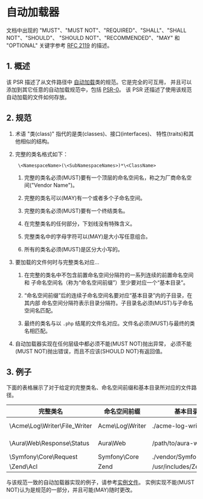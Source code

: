 # 自动加载器

文档中出现的 "MUST"、"MUST NOT"、"REQUIRED"、"SHALL"、"SHALL NOT"、"SHOULD"、
"SHOULD NOT"、"RECOMMENDED"、"MAY" 和 "OPTIONAL" 关键字参考
[RFC 2119](http://tools.ietf.org/html/rfc2119) 的描述。


## 1. 概述

该 PSR 描述了从文件路径中 [自动加载][]类的规范。它是完全的可互用，
并且可以添加到其它任意的自动加载规范中，包括 [PSR-0][]。
该 PSR 还描述了使用该规范自动加载的文件如何存放。


## 2. 规范

1. 术语 "类(class)" 指代的是类(classes)、接口(interfaces)、
   特性(traits)和其他相似的结构。

2. 完整的类名格式如下：

        \<NamespaceName>(\<SubNamespaceNames>)*\<ClassName>

    1. 完整的类名必须(MUST)要有一个顶层的命名空间名，称之为厂商命名空间("Vendor Name")。

    2. 完整的类名可以(MAY)有一个或者多个子命名空间。

    3. 完整的类名必须(MUST)要有一个终结类名。

    4. 在完整类名的任何部分，下划线没有特殊含义。

    5. 完整类名中的字母字符可以(MAY)是大小写任意组合。

    6. 所有的类名必须(MUST)是区分大小写的。

3. 要加载的文件何时与完整类名对应...

    1. 在完整的类名中不包含前置命名空间分隔符的一系列连续的前置命名空间和
       子命名空间名（称为“命名空间前缀”）至少要对应一个“基本目录”。

    2. “命名空间前缀”后的连续子命名空间名要对应“基本目录”内的子目录，在其内部
       命名空间分隔符表示目录分隔符。子目录名必须(MUST)与子命名空间名匹配。

    3. 最终的类名与以 `.php` 结尾的文件名对应。文件名必须(MUST)与最终的类名相匹配。

4. 自动加载器实现在任何层级中都必须不能(MUST NOT)抛出异常，
   必须不能(MUST NOT)抛出错误，而且不应该(SHOULD NOT)有返回值。


## 3. 例子

下面的表格展示了对于给定的完整类名、命名空间前缀和基本目录所对应的文件路径。

|  完整类名                     |  命名空间前缀      |  基本目录                |  文件路径
| ----------------------------- |--------------------|--------------------------|-------------------------------------------
| \Acme\Log\Writer\File_Writer  | Acme\Log\Writer    | ./acme-log-writer/lib/   | ./acme-log-writer/lib/File_Writer.php
| \Aura\Web\Response\Status     | Aura\Web           | /path/to/aura-web/src/   | /path/to/aura-web/src/Response/Status.php
| \Symfony\Core\Request         | Symfony\Core       | ./vendor/Symfony/Core/   | ./vendor/Symfony/Core/Request.php
| \Zend\Acl                     | Zend               | /usr/includes/Zend/      | /usr/includes/Zend/Acl.php

与该规范一致的自动加载器实现的例子，请参考[实例文件][]。
实例实现不能(MUST NOT)认为是规范的一部分，并且可能(MAY)随时更改。

[自动加载]: http://php.net/autoload
[PSR-0]: https://github.com/php-fig/fig-standards/blob/master/accepted/zh-CN/PSR-0.md
[实例文件]: https://github.com/php-fig/fig-standards/blob/master/accepted/zh-CN/PSR-4-autoloader-examples.md
